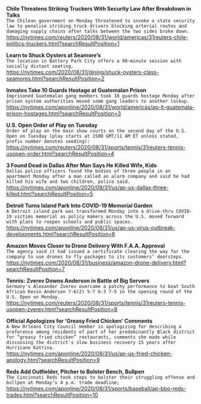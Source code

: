 **Chile Threatens Striking Truckers With Security Law After Breakdown in Talks**\
`The Chilean government on Monday threatened to invoke a state security law to penalise striking truck drivers blocking arterial routes and damaging supply chains after talks between the two sides broke down.`\
https://nytimes.com/reuters/2020/08/31/world/americas/31reuters-chile-politics-truckers.html?searchResultPosition=1

**Learn to Shuck Oysters at Seamore’s**\
`The location in Battery Park City offers a 90-minute session with socially distant seating.`\
https://nytimes.com/2020/08/31/dining/shuck-oysters-class-seamores.html?searchResultPosition=2

**Inmates Take 10 Guards Hostage at Guatemalan Prison**\
`Imprisoned Guatemalan gang members took 10 guards hostage Monday after prison system authorities moved some gang leaders to another lockup.`\
https://nytimes.com/aponline/2020/08/31/world/americas/ap-lt-guatemala-prison-hostages.html?searchResultPosition=3

**U.S. Open Order of Play on Tuesday**\
`Order of play on the main show courts on the second day of the U.S. Open on Tuesday (play starts at 1500 GMT/11 AM ET unless stated, prefix number denotes seeding):`\
https://nytimes.com/reuters/2020/08/31/sports/tennis/31reuters-tennis-usopen-order.html?searchResultPosition=4

**3 Found Dead in Dallas After Man Says He Killed Wife, Kids**\
`Dallas police officers found the bodies of three people in an apartment Monday after a man called an alarm company and said he had killed his wife and two children, police said.`\
https://nytimes.com/aponline/2020/08/31/us/ap-us-dallas-three-killed.html?searchResultPosition=5

**Detroit Turns Island Park Into COVID-19 Memorial Garden**\
`A Detroit island park was transformed Monday into a drive-thru COVID-19 victims memorial as policy makers across the U.S. moved forward with plans to reopen schools and public spaces.`\
https://nytimes.com/aponline/2020/08/31/us/ap-us-virus-outbreak-developments.html?searchResultPosition=6

**Amazon Moves Closer to Drone Delivery With F.A.A. Approval**\
`The agency said it had issued a certificate clearing the way for the company to use drones to fly packages to its customers’ doorsteps.`\
https://nytimes.com/2020/08/31/business/amazon-drone-delivery.html?searchResultPosition=7

**Tennis: Zverev Downs Anderson in Battle of Big Servers**\
`Germany's Alexander Zverev overcame a patchy performance to beat South African Kevin Anderson 7-6(2) 5-7 6-3 7-5 in the opening round of the U.S. Open on Monday.`\
https://nytimes.com/reuters/2020/08/31/sports/tennis/31reuters-tennis-usopen-zverev.html?searchResultPosition=8

**Official Apologizes for 'Greasy Fried Chicken' Comments**\
`A New Orleans City Council member is apologizing for describing a preference among residents of part of her predominantly Black district for “greasy fried chicken” restaurants, comments she made while discussing the district's slow business recovery 15 years after Hurricane Katrina.`\
https://nytimes.com/aponline/2020/08/31/us/ap-us-fried-chicken-apology.html?searchResultPosition=9

**Reds Add Outfielder, Pitcher to Bolster Bench, Bullpen**\
`The Cincinnati Reds took steps to bolster their struggling offense and bullpen at Monday’s 4 p.m. trade deadline;`\
https://nytimes.com/aponline/2020/08/31/sports/baseball/ap-bbo-reds-trades.html?searchResultPosition=10

